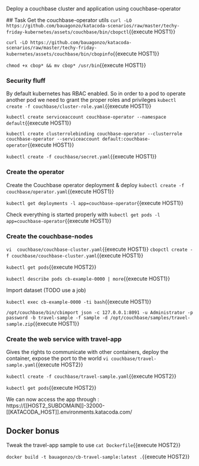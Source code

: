 Deploy a couchbase cluster and application using couchbase-operator

## Task
Get the couchbase-operator utils
`curl -LO https://github.com/bauagonzo/katacoda-scenarios/raw/master/techy-friday-kubernetes/assets/couchbase/bin/cbopctl`{{execute HOST1}}

`curl -LO https://github.com/bauagonzo/katacoda-scenarios/raw/master/techy-friday-kubernetes/assets/couchbase/bin/cbopinfo`{{execute HOST1}}

`chmod +x cbop* && mv cbop* /usr/bin`{{execute HOST1}}

### Security fluff

By default kubernetes has RBAC enabled. So in order to a pod to operate another pod we need to grant the proper roles and privileges
`kubectl create -f couchbase/cluster-role.yaml`{{execute HOST1}}

`kubectl create serviceaccount couchbase-operator --namespace default`{{execute HOST1}}

`kubectl create clusterrolebinding couchbase-operator --clusterrole couchbase-operator --serviceaccount default:couchbase-operator`{{execute HOST1}}

`kubectl create -f couchbase/secret.yaml`{{execute HOST1}}

### Create the operator
Create the Couchbase operator deployment & deploy
`kubectl create -f couchbase/operator.yaml`{{execute HOST1}}

`kubectl get deployments -l app=couchbase-operator`{{execute HOST1}}

Check everything is started properly with
`kubectl get pods -l app=couchbase-operator`{{execute HOST1}}


### Create the couchbase-nodes
`vi  couchbase/couchbase-cluster.yaml`{{execute HOST1}}
`cbopctl create -f couchbase/couchbase-cluster.yaml`{{execute HOST1}}

`kubectl get pods`{{execute HOST2}}

`kubectl describe pods cb-example-0000 | more`{{execute HOST1}}

Import dataset (TODO use a job)

`kubectl exec cb-example-0000 -ti bash`{{execute HOST1}}

`/opt/couchbase/bin/cbimport json -c 127.0.0.1:8091 -u Administrator -p password -b travel-sample -f sample -d /opt/couchbase/samples/travel-sample.zip`{{execute HOST1}}

### Create the web service with travel-app

Gives the rights to communicate with other containers, deploy the container, expose the port to the world
`vi couchbase/travel-sample.yaml`{{execute HOST2}}

`kubectl create -f couchbase/travel-sample.yaml`{{execute HOST2}}


`kubectl get pods`{{execute HOST2}}


We can now access the app through : https://[[HOST2_SUBDOMAIN]]-32000-[[KATACODA_HOST]].environments.katacoda.com/
## Docker bonus

Tweak the travel-app sample to use
`cat Dockerfile`{{execute HOST2}}

`docker build -t bauagonzo/cb-travel-sample:latest .`{{execute HOST2}}
